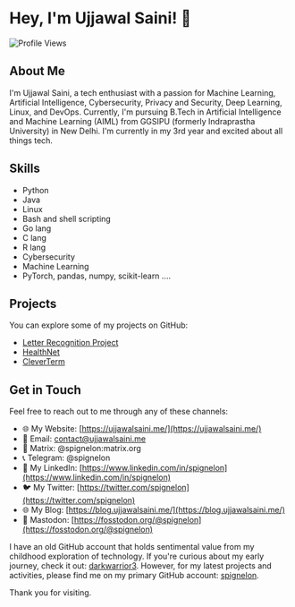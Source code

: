 # Hey, I'm Ujjawal Saini! 👋

![Profile Views](https://komarev.com/ghpvc/?username=spignelon&color=blueviolet)

## About Me

I'm Ujjawal Saini, a tech enthusiast with a passion for Machine Learning, Artificial Intelligence, Cybersecurity, Privacy and Security, Deep Learning, Linux, and DevOps. Currently, I'm pursuing B.Tech in Artificial Intelligence and Machine Learning (AIML) from GGSIPU (formerly Indraprastha University) in New Delhi. I'm currently in my 3rd year and excited about all things tech.

## Skills

- Python
- Java
- Linux
- Bash and shell scripting
- Go lang
- C lang
- R lang
- Cybersecurity
- Machine Learning
- PyTorch, pandas, numpy, scikit-learn ....

## Projects

You can explore some of my projects on GitHub:

- [Letter Recognition Project](https://github.com/spignelon/Letter-Recognition_Project-ML)
- [HealthNet](https://github.com/spignelon/HealthNet)
- [CleverTerm](https://github.com/spignelon/CleverTerm)

## Get in Touch

Feel free to reach out to me through any of these channels:

- 🌐 My Website: [https://ujjawalsaini.me/](https://ujjawalsaini.me/)
- 📧 Email: contact@ujjawalsaini.me
- 💬 Matrix: @spignelon:matrix.org
- 📞 Telegram: @spignelon
- 📄 My LinkedIn: [https://www.linkedin.com/in/spignelon](https://www.linkedin.com/in/spignelon)
- 🐦 My Twitter: [https://twitter.com/spignelon](https://twitter.com/spignelon)
- 🌐 My Blog: [https://blog.ujjawalsaini.me/](https://blog.ujjawalsaini.me/)
- 🐘 Mastodon: [https://fosstodon.org/@spignelon](https://fosstodon.org/@spignelon)


I have an old GitHub account that holds sentimental value from my childhood exploration of technology. If you're curious about my early journey, check it out: [darkwarrior3](https://github.com/darkwarrior3). However, for my latest projects and activities, please find me on my primary GitHub account: [spignelon](https://github.com/spignelon).

Thank you for visiting.
